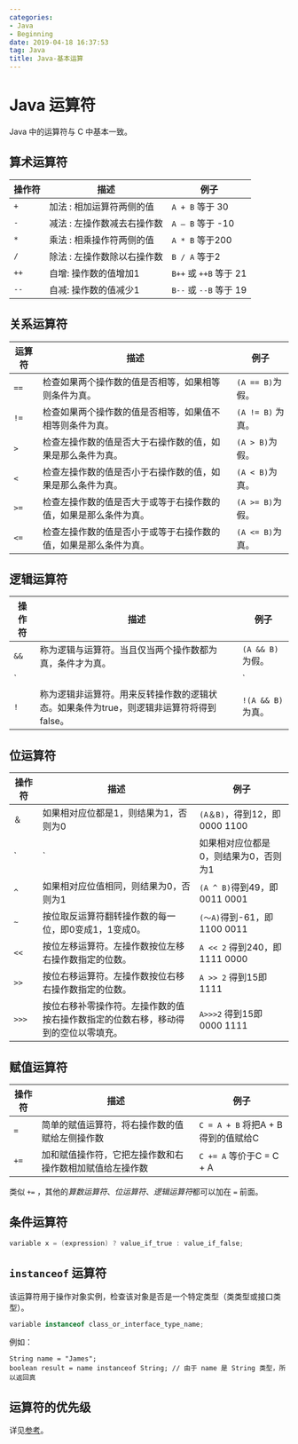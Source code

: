 ```yaml
---
categories:
- Java
- Beginning
date: 2019-04-18 16:37:53
tag: Java
title: Java-基本运算
---
```


# Java 运算符

Java 中的运算符与 C 中基本一致。

## 算术运算符

| 			操作符 | 			描述                  | 			例子                       |
|--------|------------------------|-----------------------------|
| 				`+`  | 				加法 : 相加运算符两侧的值     | 				`A + B` 等于 30             |
| 				`-`  | 				减法 : 左操作数减去右操作数    | 				`A – B` 等于 -10            |
| 				`*`  | 				乘法 : 相乘操作符两侧的值     | 				`A * B` 等于200              |
| 				`/`  | 				除法 : 左操作数除以右操作数    | 				`B / A` 等于2                |
| 				`++` | 				自增: 操作数的值增加1       | 				`B++` 或 `++B` 等于 21 |
| 				`--` | 				自减: 操作数的值减少1       | 				`B--` 或 `--B` 等于 19 |

## 关系运算符

| 				运算符 | 				描述                               | 				例子           |
|---------|--------------------------------------|------------------|
| 				`==`  | 				检查如果两个操作数的值是否相等，如果相等则条件为真。       | 				`(A == B)`为假。  |
| 				`!=`  | 				检查如果两个操作数的值是否相等，如果值不相等则条件为真。     | 				`(A != B)` 为真。 |
| 				`>`   | 				检查左操作数的值是否大于右操作数的值，如果是那么条件为真。    | 				`(A > B)`为假。    |
| 				`<`   | 				检查左操作数的值是否小于右操作数的值，如果是那么条件为真。    | 				`(A < B)`为真。    |
| 				`>=`  | 				检查左操作数的值是否大于或等于右操作数的值，如果是那么条件为真。 | 				`(A >= B)`为假。  |
| 				`<=`  | 				检查左操作数的值是否小于或等于右操作数的值，如果是那么条件为真。 | 				`(A <= B)`为真。  |

## 逻辑运算符

| 				操作符 | 				描述                                               | 				例子           |
|---------|------------------------------------------------------|------------------|
| 				`&&`  | 				称为逻辑与运算符。当且仅当两个操作数都为真，条件才为真。                     | 				`(A && B)` 为假。  |
| 				`||` | 				称为逻辑或操作符。如果任何两个操作数任何一个为真，条件为真。                   | 				`A || B)` 为真。 |
| 				`!`   | 				称为逻辑非运算符。用来反转操作数的逻辑状态。如果条件为true，则逻辑非运算符将得到false。 | 				`!(A && B)` 为真。 |

## 位运算符

| 				操作符  | 				描述                                        | 				例子                      |
|----------|-----------------------------------------------|-----------------------------|
| 				`＆`    | 				如果相对应位都是1，则结果为1，否则为0                      | 				`(A＆B)`，得到12，即0000 1100   |
| 				`|`    | 				如果相对应位都是0，则结果为0，否则为1                      | 				`(A | B)`得到61，即 0011 1101 |
| 				`^`    | 				如果相对应位值相同，则结果为0，否则为1                      | 				`(A ^ B)`得到49，即 0011 0001 |
| 				`~`    | 				按位取反运算符翻转操作数的每一位，即0变成1，1变成0。              | 				`(〜A)`得到-61，即1100 0011    |
| 				`<<`   | 				按位左移运算符。左操作数按位左移右操作数指定的位数。                | 				`A << 2` 得到240，即 1111 0000 |
| 				`>>`   | 				按位右移运算符。左操作数按位右移右操作数指定的位数。                | 				`A >> 2` 得到15即 1111        |
| 				`>>>`  | 				按位右移补零操作符。左操作数的值按右操作数指定的位数右移，移动得到的空位以零填充。 | 				`A>>>2` 得到15即0000 1111     |


## 赋值运算符

| 				操作符  | 				描述                             | 				例子                      |
|----------|------------------------------------|-----------------------------|
| 				`=`    | 				简单的赋值运算符，将右操作数的值赋给左侧操作数        | 				`C = A + B` 将把A + B得到的值赋给C |
| 				`+=`  | 				加和赋值操作符，它把左操作数和右操作数相加赋值给左操作数   | 				`C += A` 等价于C = C + A     |

类似 `+=` ，其他的*算数运算符*、*位运算符*、*逻辑运算符*都可以加在 `=` 前面。

## 条件运算符

```java
variable x = (expression) ? value_if_true : value_if_false;
```

## `instanceof` 运算符

该运算符用于操作对象实例，检查该对象是否是一个特定类型（类类型或接口类型）。

```java
variable instanceof class_or_interface_type_name;
```

例如：

```
String name = "James";
boolean result = name instanceof String; // 由于 name 是 String 类型，所以返回真
```

## 运算符的优先级

详见[参考](http://www.runoob.com/java/java-operators.html)。